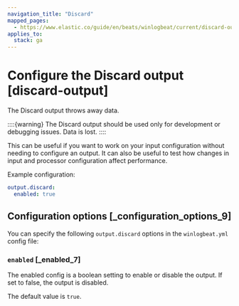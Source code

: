 ```yaml
---
navigation_title: "Discard"
mapped_pages:
  - https://www.elastic.co/guide/en/beats/winlogbeat/current/discard-output.html
applies_to:
  stack: ga
---
```


# Configure the Discard output [discard-output]


The Discard output throws away data.

::::{warning}
The Discard output should be used only for development or debugging issues. Data is lost.
::::


This can be useful if you want to work on your input configuration without needing to configure an output. It can also be useful to test how changes in input and processor configuration affect performance.

Example configuration:

```yaml
output.discard:
  enabled: true
```

## Configuration options [_configuration_options_9]

You can specify the following `output.discard` options in the `winlogbeat.yml` config file:

### `enabled` [_enabled_7]

The enabled config is a boolean setting to enable or disable the output. If set to false, the output is disabled.

The default value is `true`.



